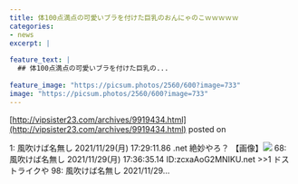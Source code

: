 ```yaml
---
title: 体100点満点の可愛いブラを付けた巨乳のおんにゃのこｗｗｗｗｗ
categories:
- news
excerpt: |
  
feature_text: |
  ## 体100点満点の可愛いブラを付けた巨乳の...
  
feature_image: "https://picsum.photos/2560/600?image=733"
image: "https://picsum.photos/2560/600?image=733"
---
```


[http://vipsister23.com/archives/9919434.html](http://vipsister23.com/archives/9919434.html)
posted on 

<!--more-->

1: 風吹けば名無し 2021/11/29(月) 17:29:11.86 .net 絶妙やろ？ 【画像】![](https://livedoor.blogimg.jp/vipsister23/imgs/9/a/9ab64b14.png) 68: 風吹けば名無し 2021/11/29(月) 17:36:35.14 ID:zcxaAoG2MNIKU.net &gt;&gt;1 ドストライクや 98: 風吹けば名無し 2021/11/29...
